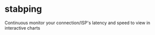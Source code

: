 # stabping
Continuous monitor your connection/ISP's latency and speed to view in interactive charts
